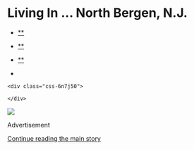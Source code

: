 <div id="app">

<div>

<div>

<div class="css-6ubjj1">

<div data-role="main">

<div class="css-adrcqs">

<div class="css-1f15qsr">

# Living In ... North Bergen, N.J.

<div class="css-6h8erb">

<div class="css-177v173">

<div class="css-2opxtz" data-role="toolbar" data-aria-label="Share Slideshow">

  - [**](https://www.facebook.com/sharer.php?app_id=9869919170&u=https%3A%2F%2Fwww.nytimes.com%2Fslideshow%2F2020%2F07%2F29%2Frealestate%2Fliving-in-north-bergen-nj.html%3Fsmid%3Dfb-share&name=Living%20In%20...%20North%20Bergen%2C%20N.J.&redirect_uri=https%3A%2F%2Fwww.facebook.com%2F)

  - [**](https://twitter.com/intent/tweet?url=https%3A%2F%2Fwww.nytimes.com%2Fslideshow%2F2020%2F07%2F29%2Frealestate%2Fliving-in-north-bergen-nj.html%3Fsmid%3Dtw-share&text=Living%20In%20...%20North%20Bergen%2C%20N.J.)

  - [**](mailto:?subject=NYTimes.com%3A%20Living%20In%20...%20North%20Bergen%2C%20N.J.&body=From%20The%20New%20York%20Times%3A%0A%0ALiving%20In%20...%20North%20Bergen%2C%20N.J.%0A%0ASupporters%20praise%20the%20community%E2%80%99s%20young%2C%20culturally%20diverse%20population%20and%20its%20\(relatively\)%20affordable%20housing.%20And%20then%20there%20are%20the%20views.%0A%0Ahttps%3A%2F%2Fwww.nytimes.com%2Fslideshow%2F2020%2F07%2F29%2Frealestate%2Fliving-in-north-bergen-nj.html%3Fsmid%3Dem-share)

  - 
    
    <div class="css-6n7j50">
    
    </div>

</div>

</div>

</div>

<div class="css-c2io1o">

<div class="css-157b6cd">

<div class="css-1rqhedk">

</div>

<div class="css-x9bynz">

<div class="css-flfj3q">

<div class="css-efvwyo">

![](https://static01.nyt.com/images/2020/07/29/realestate/29LIVING-NORTHBERGEN-slide-MXJF/29LIVING-NORTHBERGEN-slide-MXJF-superJumbo.jpg?quality=75&auto=webp&disable=upscale)

</div>

</div>

<div class="css-fbohnr">

<div class="css-ma4ch">

<div class="css-17vff4o">

Advertisement

</div>

[Continue reading the main
story](#after-right-0)

<div class="ad right-0-wrapper" style="text-align:center;height:100%;display:block">

<div id="right-0" class="place-ad" data-position="mid1" data-size-key="column">

</div>

</div>

<div id="after-right-0">

</div>

</div>

<div class="css-1ro4sa3">

<div class="slideshow-metadata-block css-1cnfvma" data-aria-live="polite">

<span class="css-1ly73wi e1tej78p0">Slide 1 of 15,</span>

<div class="css-1vbanrr">

Bergenline Avenue, a commercial thoroughfare in North Bergen, N.J., is
lined with businesses that reflect the township’s large and diverse
Hispanic population.

</div>

<div class="css-1ic10kh">

Chang W. Lee/The New York
Times

</div>

</div>

<div class="css-11o0zik">

<div class="css-2opxtz" data-role="toolbar" data-aria-label="Share Slideshow">

  - [**](https://www.facebook.com/sharer.php?app_id=9869919170&u=https%3A%2F%2Fwww.nytimes.com%2Fslideshow%2F2020%2F07%2F29%2Frealestate%2Fliving-in-north-bergen-nj.html%3Fsmid%3Dfb-share&name=Living%20In%20...%20North%20Bergen%2C%20N.J.&redirect_uri=https%3A%2F%2Fwww.facebook.com%2F)

  - [**](https://twitter.com/intent/tweet?url=https%3A%2F%2Fwww.nytimes.com%2Fslideshow%2F2020%2F07%2F29%2Frealestate%2Fliving-in-north-bergen-nj.html%3Fsmid%3Dtw-share&text=Living%20In%20...%20North%20Bergen%2C%20N.J.)

  - [**](mailto:?subject=NYTimes.com%3A%20Living%20In%20...%20North%20Bergen%2C%20N.J.&body=From%20The%20New%20York%20Times%3A%0A%0ALiving%20In%20...%20North%20Bergen%2C%20N.J.%0A%0ASupporters%20praise%20the%20community%E2%80%99s%20young%2C%20culturally%20diverse%20population%20and%20its%20\(relatively\)%20affordable%20housing.%20And%20then%20there%20are%20the%20views.%0A%0Ahttps%3A%2F%2Fwww.nytimes.com%2Fslideshow%2F2020%2F07%2F29%2Frealestate%2Fliving-in-north-bergen-nj.html%3Fsmid%3Dem-share)

  - 
    
    <div class="css-6n7j50">
    
    </div>

</div>

</div>

</div>

</div>

</div>

</div>

</div>

<div class="css-1l3m0pt">

<div class="css-1tih3zn">

</div>

<div class="css-fvka1g">

<div class="css-l6b1o6">

<div class="css-11img8u">

<div class="css-r3fzrd">

</div>

<div class="css-r3fzrd">

</div>

</div>

<div class="css-11img8u">

<div class="css-r3fzrd">

</div>

<div class="css-r3fzrd">

</div>

</div>

</div>

</div>

<div class="css-1q44yri" style="transform:translateY(0px)">

<div class="css-1g0t0b2" style="position:static">

<div class="css-veutzq">

### Living In ... North Bergen, N.J.

Supporters praise the community’s young, culturally diverse population
and its (relatively) affordable housing. And then there are the views.

</div>

<div class="css-1anwcxv">

</div>

</div>

</div>

## Slideshow controls

<div class="css-11bnb1r">

<div>

<span class="css-pa1wgl">1</span> / 15

</div>

</div>

<span class="css-1ly73wi e1tej78p0">Previous slide</span>

<div class="css-11xau8q">

</div>

<span class="css-1ly73wi e1tej78p0">Next slide</span>

<div class="css-18y7kfb">

</div>

</div>

</div>

</div>

</div>

</div>

</div>

</div>

</div>
